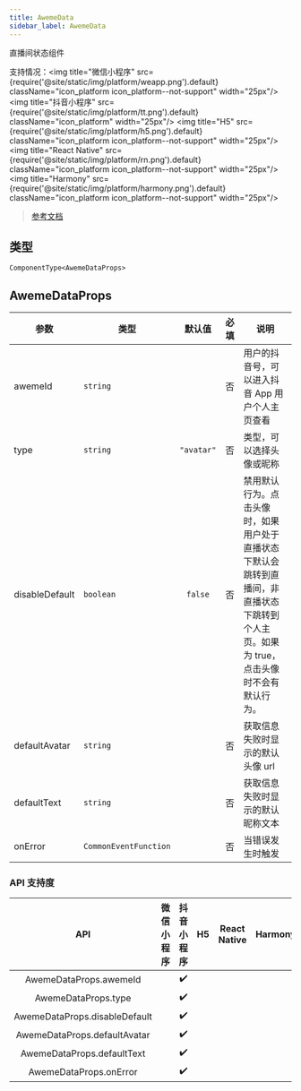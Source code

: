 ```yaml
---
title: AwemeData
sidebar_label: AwemeData
---
```


直播间状态组件

支持情况：<img title="微信小程序" src={require('@site/static/img/platform/weapp.png').default} className="icon_platform icon_platform--not-support" width="25px"/> <img title="抖音小程序" src={require('@site/static/img/platform/tt.png').default} className="icon_platform" width="25px"/> <img title="H5" src={require('@site/static/img/platform/h5.png').default} className="icon_platform icon_platform--not-support" width="25px"/> <img title="React Native" src={require('@site/static/img/platform/rn.png').default} className="icon_platform icon_platform--not-support" width="25px"/> <img title="Harmony" src={require('@site/static/img/platform/harmony.png').default} className="icon_platform icon_platform--not-support" width="25px"/>

> [参考文档](https://developer.open-douyin.com/docs/resource/zh-CN/mini-app/develop/component/open-capacity/aweme-data/)

## 类型

```tsx
ComponentType<AwemeDataProps>
```

## AwemeDataProps

| 参数 | 类型 | 默认值 | 必填 | 说明 |
| --- | --- | :---: | :---: | --- |
| awemeId | `string` |  | 否 | 用户的抖音号，可以进入抖音 App 用户个人主页查看 |
| type | `string` | `"avatar"` | 否 | 类型，可以选择头像或昵称 |
| disableDefault | `boolean` | `false` | 否 | 禁用默认行为。点击头像时，如果用户处于直播状态下默认会跳转到直播间，非直播状态下跳转到个人主页。如果为 true，点击头像时不会有默认行为。 |
| defaultAvatar | `string` |  | 否 | 获取信息失败时显示的默认头像 url |
| defaultText | `string` |  | 否 | 获取信息失败时显示的默认昵称文本 |
| onError | `CommonEventFunction` |  | 否 | 当错误发生时触发 |

### API 支持度

| API | 微信小程序 | 抖音小程序 | H5 | React Native | Harmony |
| :---: | :---: | :---: | :---: | :---: | :---: |
| AwemeDataProps.awemeId |  | ✔️ |  |  |  |
| AwemeDataProps.type |  | ✔️ |  |  |  |
| AwemeDataProps.disableDefault |  | ✔️ |  |  |  |
| AwemeDataProps.defaultAvatar |  | ✔️ |  |  |  |
| AwemeDataProps.defaultText |  | ✔️ |  |  |  |
| AwemeDataProps.onError |  | ✔️ |  |  |  |
